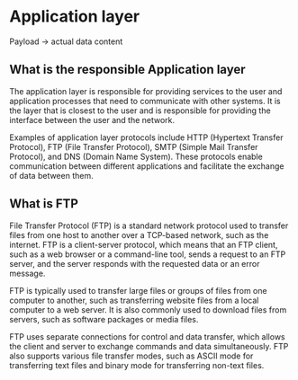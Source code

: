 # Application layer
Payload -> actual data content

## What is the responsible Application layer
The application layer is responsible for providing services to the user and application processes that need to communicate with other systems. It is the layer that is closest to the user and is responsible for providing the interface between the user and the network.

Examples of application layer protocols include HTTP (Hypertext Transfer Protocol), FTP (File Transfer Protocol), SMTP (Simple Mail Transfer Protocol), and DNS (Domain Name System). These protocols enable communication between different applications and facilitate the exchange of data between them.

## What is FTP
File Transfer Protocol (FTP) is a standard network protocol used to transfer files from one host to another over a TCP-based network, such as the internet. FTP is a client-server protocol, which means that an FTP client, such as a web browser or a command-line tool, sends a request to an FTP server, and the server responds with the requested data or an error message.

FTP is typically used to transfer large files or groups of files from one computer to another, such as transferring website files from a local computer to a web server. It is also commonly used to download files from servers, such as software packages or media files.

FTP uses separate connections for control and data transfer, which allows the client and server to exchange commands and data simultaneously. FTP also supports various file transfer modes, such as ASCII mode for transferring text files and binary mode for transferring non-text files.